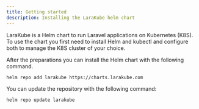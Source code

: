 ```yaml
---
title: Getting started
description: Installing the LaraKube helm chart
---
```


LaraKube is a Helm chart to run Laravel applications on Kubernetes (K8S).
To use the chart you first need to install Helm and kubectl and configure both to manage the K8S cluster of your choice.

After the preparations you can install the Helm chart with the following command.

```bash
helm repo add larakube https://charts.larakube.com
```

You can update the repository with the following command:
```bash
helm repo update larakube
```
